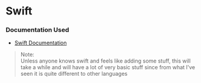 # Swift

### Documentation Used

- [Swift Documentation](https://swift.org/documentation/)

> Note:  
> Unless anyone knows swift and feels like adding some stuff, this will take a while and will have a lot of very basic stuff since from what I've seen it is quite different to other languages
